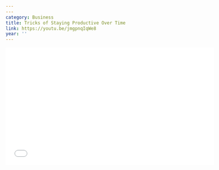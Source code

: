 ```yaml
---
---
category: Business
title: Tricks of Staying Productive Over Time
link: https://youtu.be/jmgpnqIqWe8
year: ''
---
```

<iframe width="560" height="315" src="{{ page.link }}" frameborder="0" allowfullscreen></iframe>
